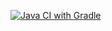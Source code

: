 [![Java CI with Gradle](https://github.com/ewan132/hwQAAutoTest2-3/actions/workflows/gradle.yml/badge.svg)](https://github.com/ewan132/hwQAAutoTest2-3/actions/workflows/gradle.yml)
